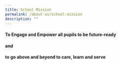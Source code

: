 ```yaml
---
title: School Mission
permalink: /about-us/school-mission
description: ""
---
```


#### **To Engage and Empower** all pupils to be future-ready
#### **and**
#### **to go above and beyond to care, learn and serve**